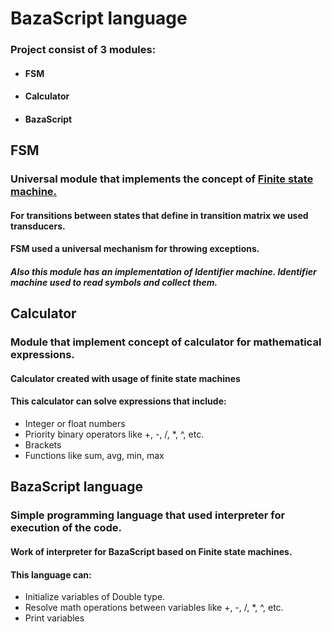 <h1>BazaScript language</h1>

<h3> Project consist of 3 modules: </h3>

<ul>
<li><h4>FSM</h4></li>
<li><h4>Calculator</h4></li>
<li><h4>BazaScript</h4></li>
</ul>

<h2>FSM</h2>

<h3> Universal module that implements the concept of
<a href = "https://en.wikipedia.org/wiki/Finite-state_machine">Finite state machine.</a></h3>
<h4> For transitions between states that define in transition matrix we used transducers.</h4>
<h4> FSM used a universal mechanism for throwing exceptions.</h4>
<h5> Also this module has an implementation of Identifier machine. 
Identifier machine used to read symbols and collect them.
</h5>

<h2>Calculator</h2>

<h3> Module that implement concept of calculator for mathematical expressions.</h3>

<h4> Calculator created with usage of finite state machines</h4>
<h4> This calculator can solve expressions that include:</h4>

<ul>
<li>Integer or float numbers</li>
<li>Priority binary operators like +, -, /, *, ^, etc.</li>
<li>Brackets</li>
<li>Functions like sum, avg, min, max</li>
</ul>

<h2>BazaScript language</h2>

<h3>Simple programming language that used interpreter for execution of the code.</h3>
<h4>Work of interpreter for BazaScript based on Finite state machines.</h4>
<h4> This language can:</h4>
<ul>
<li>Initialize variables of Double type.</li>
<li>Resolve math operations between variables like +, -, /, *, ^, etc.</li>
<li>Print variables</li>
</ul>